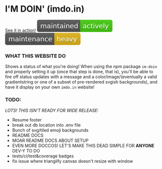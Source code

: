 # I'M DOIN' (imdo.in)

[See it in action!](http://one19.codes/)
[![Maintenance status](https://raw.githubusercontent.com/one19/project-status/master/cache/im-doin-frontend/maintained.svg?sanitize=true)](https://github.com/one19/project-status) [![Very unstable code](https://raw.githubusercontent.com/one19/project-status/master/cache/im-doin-frontend/maintenance.svg?sanitize=true)](https://github.com/one19/project-status)

### WHAT THIS WEBSITE DO
Shows a status of what you're doing! When using the npm package `im-doin` and properly setting it up (once that step is done, that is), you'll be able to fire off status updates with a message and a color/image/(eventually a valid gradientstring or one of a subset of pre-rendered svgish backgrounds), and have it display on your own `imdo.in` website!

### TODO:
*LOTS! THIS ISN'T READY FOR WIDE RELEASE:*
* Resume footer
* break out db location into .env file
* Bunch of svg/tiled emoji backgrounds
* README DOCS
* MOAR README DOCS ABOUT SETUP
* EVEN MORE DOCCOS! LET'S MAKE THIS DEAD SIMPLE FOR **ANYONE** DEV-Y TO DO
* tests/ci/test&coverage badges
* fix issue where trianglify canvas doesn't resize with window
